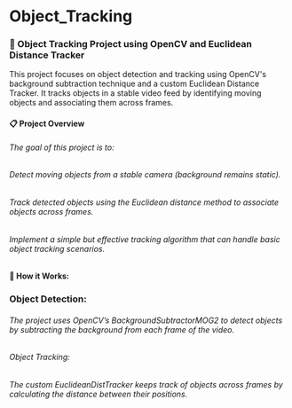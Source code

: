 # Object_Tracking

### 🚀 Object Tracking Project using OpenCV and Euclidean Distance Tracker

This project focuses on object detection and tracking using OpenCV's background subtraction technique and a custom Euclidean Distance Tracker. It tracks objects in a stable video feed by identifying moving objects and associating them across frames.

#### 📋 Project Overview

###### The goal of this project is to:

###### Detect moving objects from a stable camera (background remains static).
###### Track detected objects using the Euclidean distance method to associate objects across frames.
###### Implement a simple but effective tracking algorithm that can handle basic object tracking scenarios.
#### 📌 How it Works:
### Object Detection:
###### The project uses OpenCV’s BackgroundSubtractorMOG2 to detect objects by subtracting the background from each frame of the video.
###### Object Tracking:
###### The custom EuclideanDistTracker keeps track of objects across frames by calculating the distance between their positions.
